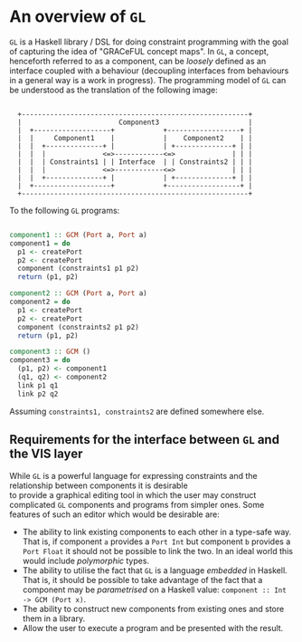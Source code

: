 # An overview of `GL`

`GL` is a Haskell library / DSL for doing constraint programming
with the goal of capturing the idea of "GRACeFUL concept maps".
In `GL`, a concept, henceforth referred to as a component, can be _loosely_
defined as an interface coupled with a behaviour (decoupling interfaces
from behaviours in a general way is a work in progress). The programming
model of `GL` can be understood as the translation of the following image:
```

  +--------------------------------------------------------+
  |                        Component3                      |
  |  +-------------------+            +------------------+ |
  |  |     Component1    |            |    Component2    | |
  |  |  +--------------+ |            | +--------------+ | |
  |  |  |              <=>------------<=>              | | |
  |  |  | Constraints1 | | Interface  | | Constraints2 | | |
  |  |  |              <=>------------<=>              | | |
  |  |  +--------------+ |            | +--------------+ | |
  |  +-------------------+            +------------------+ |
  +--------------------------------------------------------+

``` 
To the following `GL` programs:
```Haskell

component1 :: GCM (Port a, Port a)
component1 = do
  p1 <- createPort
  p2 <- createPort
  component (constraints1 p1 p2)
  return (p1, p2)

component2 :: GCM (Port a, Port a)
component2 = do
  p1 <- createPort
  p2 <- createPort
  component (constraints2 p1 p2)
  return (p1, p2)

component3 :: GCM ()
component3 = do
  (p1, p2) <- component1
  (q1, q2) <- component2
  link p1 q1
  link p2 q2

```
Assuming `constraints1, constraints2` are defined somewhere else.

## Requirements for the interface between `GL` and the VIS layer
While `GL` is a powerful language for expressing
constraints and the relationship between components it is desirable  
to provide a graphical editing tool in which the user may
construct complicated `GL` components and programs from simpler ones.
Some features of such an editor which would be desirable are: 

* The ability to link existing components to each other in a type-safe
  way. That is, if component `a` provides a `Port Int` but component
  `b` provides a `Port Float` it should not be possible to link the two.
  In an ideal world this would include _polymorphic_ types.
* The ability to utilise the fact that `GL` is a language _embedded_ in Haskell.
  That is, it should be possible to take advantage of the fact that a component
  may be _parametrised_  on a Haskell value: `component :: Int -> GCM (Port x)`.
* The ability to construct new components from existing ones and store them
  in a library.
* Allow the user to execute a program and be presented with the result.
